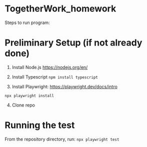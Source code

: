 # TogetherWork_homework

Steps to run program:

# Preliminary Setup (if not already done)
1. Install Node.js 
https://nodejs.org/en/

2. Install Typescript
  ``npm install typescript``
  
3. Install Playwright: https://playwright.dev/docs/intro
  ```npm i -D @playwright/test
  npx playwright install
  ```
  
4. Clone repo

# Running the test
From the repository directory, run:
  ``npx playwright test``

